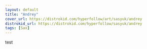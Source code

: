 ```yaml
---
layout: default
title: "Andrey"
cover_url: https://distrokid.com/hyperfollow/art/sasyuk/andrey
distrokid_url: https://distrokid.com/hyperfollow/sasyuk/andrey
tags: [Sax]
---
```


test
